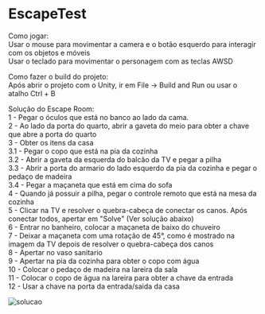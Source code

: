# EscapeTest

Como jogar:  
Usar o mouse para movimentar a camera e o botão esquerdo para interagir com os objetos e móveis  
Usar o teclado para movimentar o personagem com as teclas AWSD  

Como fazer o build do projeto:  
Após abrir o projeto com o Unity, ir em File -> Build and Run ou usar o atalho Ctrl + B

Solução do Escape Room:  
1 - Pegar o óculos que está no banco ao lado da cama.  
2 - Ao lado da porta do quarto, abrir a gaveta do meio para obter a chave que abre a porta do quarto  
3 - Obter os itens da casa  
3.1 - Pegar o copo que está na pia da cozinha  
3.2 - Abrir a gaveta da esquerda do balcão da TV e pegar a pilha  
3.3 - Abrir a porta do armario do lado esquerdo da pia da cozinha e pegar o pedaço de madeira  
3.4 - Pegar a maçaneta que está em cima do sofa  
4 - Quando já possuir a pilha, pegar o controle remoto que está na mesa da cozinha  
5 - Clicar na TV e resolver o quebra-cabeça de conectar os canos. Após conectar todos, apertar em "Solve" (Ver solução abaixo)  
6 - Entrar no banheiro, colocar a maçaneta de baixo do chuveiro  
7 - Deixar a maçaneta com uma rotação de 45°, como é mostrado na imagem da TV depois de resolver o quebra-cabeça dos canos  
8 - Apertar no vaso sanitario  
9 - Apertar na pia da cozinha para obter o copo com água  
10 - Colocar o pedaço de madeira na lareira da sala  
11 - Colocar o copo de água na lareira para obter a chave da entrada  
12 - Usar a chave na porta da entrada/saida da casa  

![solucao](https://user-images.githubusercontent.com/9080762/113240190-a5343d00-9282-11eb-87b7-95e75b58300f.PNG)
